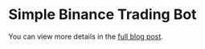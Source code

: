# Simple Binance Trading Bot

You can view more details in the [full blog post](https://greyhoundanalytics.com/blog/crypto-trading-bot-python-binance/).
